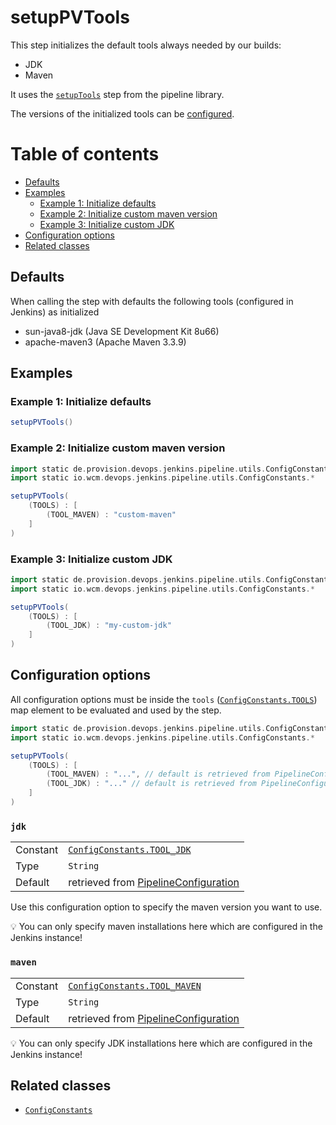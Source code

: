 # setupPVTools

This step initializes the default tools always needed by our builds:

* JDK
* Maven

It uses the
[`setupTools`](https://github.com/wcm-io-devops/jenkins-pipeline-library/blob/master/vars/setupTools.groovy)
step from the pipeline library.

The versions of the initialized tools can be [configured](#configuration-options).

# Table of contents
* [Defaults](#defaults)
* [Examples](#examples)
  * [Example 1: Initialize defaults](#example-1-initialize-defaults)
  * [Example 2: Initialize custom maven version](#example-2-initialize-custom-maven-version)
  * [Example 3: Initialize custom JDK](#example-3-initialize-custom-jdk)
* [Configuration options](#configuration-options)
* [Related classes](#related-classes)

## Defaults

When calling the step with defaults the following tools (configured in
Jenkins) as initialized

* sun-java8-jdk (Java SE Development Kit 8u66)
* apache-maven3 (Apache Maven 3.3.9)

## Examples

### Example 1: Initialize defaults

```groovy
setupPVTools()
```

### Example 2: Initialize custom maven version

```groovy
import static de.provision.devops.jenkins.pipeline.utils.ConfigConstants.*
import static io.wcm.devops.jenkins.pipeline.utils.ConfigConstants.*

setupPVTools(
    (TOOLS) : [
        (TOOL_MAVEN) : "custom-maven"
    ]
)
```

### Example 3: Initialize custom JDK

```groovy
import static de.provision.devops.jenkins.pipeline.utils.ConfigConstants.*
import static io.wcm.devops.jenkins.pipeline.utils.ConfigConstants.*

setupPVTools(
    (TOOLS) : [
        (TOOL_JDK) : "my-custom-jdk"
    ]
)
```

## Configuration options

All configuration options must be inside the `tools`
([`ConfigConstants.TOOLS`](https://github.com/wcm-io-devops/jenkins-pipeline-library/blob/master/src/io/wcm/devops/jenkins/pipeline/utils/ConfigConstants.groovy))
map element to be evaluated and used by the step.

```groovy
import static de.provision.devops.jenkins.pipeline.utils.ConfigConstants.*
import static io.wcm.devops.jenkins.pipeline.utils.ConfigConstants.*

setupPVTools(
    (TOOLS) : [
        (TOOL_MAVEN) : "...", // default is retrieved from PipelineConfiguration
        (TOOL_JDK) : "..." // default is retrieved from PipelineConfiguration
    ]
)
```

### `jdk`
|                                                                                                                          ||
|:---------|:---------------------------------------------------------------------------------------------------------------|
| Constant | [`ConfigConstants.TOOL_JDK`](../src/de/provision/devops/jenkins/pipeline/utils/ConfigConstants.groovy)           |
| Type     | `String`                                                                                                       |
| Default  | retrieved from [PipelineConfiguration](../src/de/provision/devops/jenkins/pipeline/PipelineConfiguration.groovy) |

Use this configuration option to specify the maven version you want to use.

:bulb: You can only specify maven installations here which are configured in the Jenkins instance!

### `maven`
|          |                                                                                                                  |
|:---------|:-----------------------------------------------------------------------------------------------------------------|
| Constant | [`ConfigConstants.TOOL_MAVEN`](../src/de/provision/devops/jenkins/pipeline/utils/ConfigConstants.groovy)         |
| Type     | `String`                                                                                                         |
| Default  | retrieved from [PipelineConfiguration](../src/de/provision/devops/jenkins/pipeline/PipelineConfiguration.groovy) |

:bulb: You can only specify JDK installations here which are configured in the Jenkins instance!

## Related classes
* [`ConfigConstants`](../src/de/provision/devops/jenkins/pipeline/utils/ConfigConstants.groovy)
